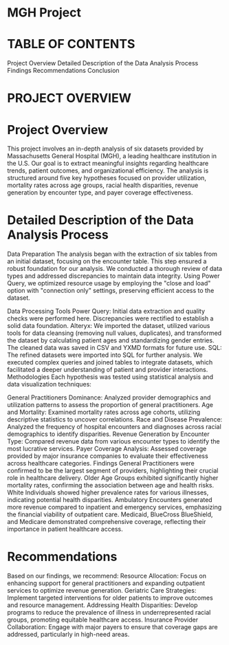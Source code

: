 # MGH Project
# TABLE OF CONTENTS
 Project Overview
 Detailed Description of the Data Analysis Process
 Findings
 Recommendations
 Conclusion

# PROJECT OVERVIEW
# Project Overview 
This project involves an in-depth analysis of six datasets provided by Massachusetts General Hospital (MGH), a leading healthcare institution in the U.S. Our goal is to extract meaningful insights regarding healthcare trends, patient outcomes, and organizational efficiency. The analysis is structured around five key hypotheses focused on provider utilization, mortality rates across age groups, racial health disparities, revenue generation by encounter type, and payer coverage effectiveness.

# Detailed Description of the Data Analysis Process
Data Preparation
The analysis began with the extraction of six tables from an initial dataset, focusing on the encounter table. This step ensured a robust foundation for our analysis. We conducted a thorough review of data types and addressed discrepancies to maintain data integrity. Using Power Query, we optimized resource usage by employing the "close and load" option with "connection only" settings, preserving efficient access to the dataset.

Data Processing Tools
Power Query: Initial data extraction and quality checks were performed here. Discrepancies were rectified to establish a solid data foundation.
Alteryx: We imported the dataset, utilized various tools for data cleansing (removing null values, duplicates), and transformed the dataset by calculating patient ages and standardizing gender entries. The cleaned data was saved in CSV and YXMD formats for future use.
SQL: The refined datasets were imported into SQL for further analysis. We executed complex queries and joined tables to integrate datasets, which facilitated a deeper understanding of patient and provider interactions.
Methodologies
Each hypothesis was tested using statistical analysis and data visualization techniques:

General Practitioners Dominance: Analyzed provider demographics and utilization patterns to assess the proportion of general practitioners.
Age and Mortality: Examined mortality rates across age cohorts, utilizing descriptive statistics to uncover correlations.
Race and Disease Prevalence: Analyzed the frequency of hospital encounters and diagnoses across racial demographics to identify disparities.
Revenue Generation by Encounter Type: Compared revenue data from various encounter types to identify the most lucrative services.
Payer Coverage Analysis: Assessed coverage provided by major insurance companies to evaluate their effectiveness across healthcare categories.
Findings
General Practitioners were confirmed to be the largest segment of providers, highlighting their crucial role in healthcare delivery.
Older Age Groups exhibited significantly higher mortality rates, confirming the association between age and health risks.
White Individuals showed higher prevalence rates for various illnesses, indicating potential health disparities.
Ambulatory Encounters generated more revenue compared to inpatient and emergency services, emphasizing the financial viability of outpatient care.
Medicaid, BlueCross BlueShield, and Medicare demonstrated comprehensive coverage, reflecting their importance in patient healthcare access.

# Recommendations
Based on our findings, we recommend:
Resource Allocation:
Focus on enhancing support for general practitioners and expanding outpatient services to optimize revenue generation.
Geriatric Care Strategies: Implement targeted interventions for older patients to improve outcomes and resource management.
Addressing Health Disparities: Develop programs to reduce the prevalence of illness in underrepresented racial groups, promoting equitable healthcare access.
Insurance Provider Collaboration: Engage with major payers to ensure that coverage gaps are addressed, particularly in high-need areas.
